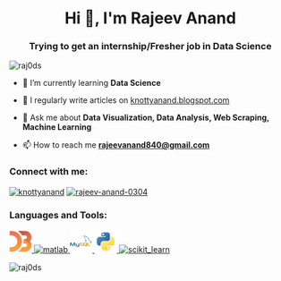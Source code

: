 <h1 align="center">Hi 👋, I'm Rajeev Anand</h1>
<h3 align="center">Trying to get an internship/Fresher job in Data Science</h3>

<p align="left"> <img src="https://komarev.com/ghpvc/?username=raj0ds&label=Profile%20views&color=0e75b6&style=flat" alt="raj0ds" /> </p>

- 🌱 I’m currently learning **Data Science**

- 📝 I regularly write articles on [knottyanand.blogspot.com](knottyanand.blogspot.com)

- 💬 Ask me about **Data Visualization, Data Analysis, Web Scraping, Machine Learning**

- 📫 How to reach me **rajeevanand840@gmail.com**

<h3 align="left">Connect with me:</h3>
<p align="left">
<a href="https://twitter.com/knottyanand" target="blank"><img align="center" src="https://raw.githubusercontent.com/rahuldkjain/github-profile-readme-generator/master/src/images/icons/Social/twitter.svg" alt="knottyanand" height="30" width="40" /></a>
<a href="https://linkedin.com/in/rajeev-anand-0304" target="blank"><img align="center" src="https://raw.githubusercontent.com/rahuldkjain/github-profile-readme-generator/master/src/images/icons/Social/linked-in-alt.svg" alt="rajeev-anand-0304" height="30" width="40" /></a>
</p>

<h3 align="left">Languages and Tools:</h3>
<p align="left"> <a href="https://d3js.org/" target="_blank"> <img src="https://raw.githubusercontent.com/devicons/devicon/master/icons/d3js/d3js-original.svg" alt="d3js" width="40" height="40"/> </a> <a href="https://www.mathworks.com/" target="_blank"> <img src="https://upload.wikimedia.org/wikipedia/commons/2/21/Matlab_Logo.png" alt="matlab" width="40" height="40"/> </a> <a href="https://www.mysql.com/" target="_blank"> <img src="https://raw.githubusercontent.com/devicons/devicon/master/icons/mysql/mysql-original-wordmark.svg" alt="mysql" width="40" height="40"/> </a> <a href="https://www.python.org" target="_blank"> <img src="https://raw.githubusercontent.com/devicons/devicon/master/icons/python/python-original.svg" alt="python" width="40" height="40"/> </a> <a href="https://scikit-learn.org/" target="_blank"> <img src="https://upload.wikimedia.org/wikipedia/commons/0/05/Scikit_learn_logo_small.svg" alt="scikit_learn" width="40" height="40"/> </a> </p>

<p><img align="center" src="https://github-readme-stats.vercel.app/api/top-langs?username=raj0ds&show_icons=true&locale=en&layout=compact" alt="raj0ds" /></p>
